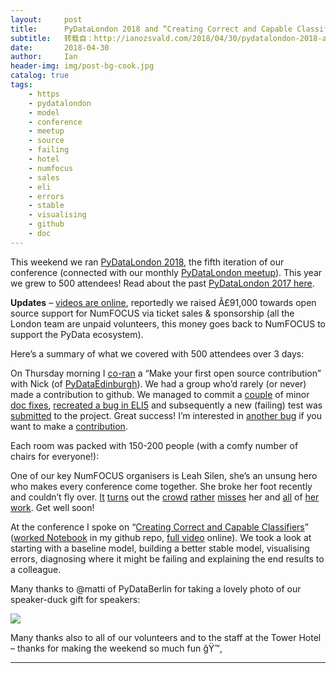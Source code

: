 ```yaml
---
layout:     post
title:      PyDataLondon 2018 and “Creating Correct and Capable Classifiers”
subtitle:   转载自：http://ianozsvald.com/2018/04/30/pydatalondon-2018-and-creating-correct-and-capable-classifiers/
date:       2018-04-30
author:     Ian
header-img: img/post-bg-cook.jpg
catalog: true
tags:
    - https
    - pydatalondon
    - model
    - conference
    - meetup
    - source
    - failing
    - hotel
    - numfocus
    - sales
    - eli
    - errors
    - stable
    - visualising
    - github
    - doc
---
```


This weekend we ran [PyDataLondon 2018](https://pydata.org/london2018), the fifth iteration of our conference (connected with our monthly [PyDataLondon meetup](http://www.meetup.com/PyData-London-Meetup)). This year we grew to 500 attendees! Read about the past [PyDataLondon 2017 here](http://ianozsvald.com/2017/06/01/pydatalondon-2017-conference-write-up).

**Updates** – [videos are online](https://www.youtube.com/watch?v=yPJhj855tvQ&list=PLGVZCDnMOq0ovNxfxOqYcBcQOIny9Zvb-), reportedly we raised Â£91,000 towards open source support for NumFOCUS via ticket sales & sponsorship (all the London team are unpaid volunteers, this money goes back to NumFOCUS to support the PyData ecosystem).

Here’s a summary of what we covered with 500 attendees over 3 days:

On Thursday morning I [co-ran](https://twitter.com/cecilialiao/status/990160852715175936) a “Make your first open source contribution” with Nick (of [PyDataEdinburgh](https://www.meetup.com/PyData-Edinburgh)). We had a group who’d rarely (or never) made a contribution to github. We managed to commit a [couple](https://github.com/tdda/tdda/pull/6) of minor [doc fixes](https://github.com/tdda/tdda/pull/7), [recreated a bug in ELI5](https://github.com/TeamHG-Memex/eli5/issues/256) and subsequently a new (failing) test was [submitted](https://github.com/TeamHG-Memex/eli5/pull/261) to the project. Great success! I’m interested in [another bug](https://github.com/pandas-profiling/pandas-profiling/issues/68) if you want to make a [contribution](https://twitter.com/miguelmalvarez/status/990511369253478400).


Each room was packed with 150-200 people (with a comfy number of chairs for everyone!):


One of our key NumFOCUS organisers is Leah Silen, she’s an unsung hero who makes every conference come together. She broke her foot recently and couldn’t fly over. [It](https://twitter.com/sinayoko/status/990181876366237697) [turns](https://twitter.com/sinayoko/status/990181876366237697) out the [crowd](https://twitter.com/AngelJSalazar/status/990181960101351424) [rather](https://twitter.com/Peterfine/status/990181908012240896) [misses](https://twitter.com/oliverlaslett/status/990182101860470784) her and [all](https://twitter.com/cristohowlo/status/990181979088936960) of [her](https://twitter.com/mike_w_ai/status/990181796951228416) [work](https://twitter.com/huynhlouis/status/990181787841257472). Get well soon!

At the conference I spoke on “[Creating Correct and Capable Classifiers](https://pydata.org/london2018/schedule/presentation/32)” ([worked Notebook](https://github.com/ianozsvald/data_science_delivered/blob/master/ml_creating_correct_capable_classifiers.ipynb) in my github repo, [full video](https://www.youtube.com/watch?v=t6osKvhY6Ro&list=PLGVZCDnMOq0ovNxfxOqYcBcQOIny9Zvb-&index=23) online). We took a look at starting with a baseline model, building a better stable model, visualising errors, diagnosing where it might be failing and explaining the end results to a colleague.


Many thanks to @matti of PyDataBerlin for taking a lovely photo of our speaker-duck gift for speakers:

[![](https://pbs.twimg.com/media/DcAZvyMWsAAWZdi.jpg)
](https://twitter.com/mattilyra/status/990820327063281667)

Many thanks also to all of our volunteers and to the staff at the Tower Hotel – thanks for making the weekend so much fun ğŸ™‚

---

